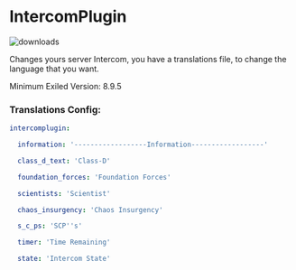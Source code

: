 # IntercomPlugin

![downloads](https://img.shields.io/github/downloads/arannnn7808/IntercomPlugin/total)

Changes yours server Intercom, you have a translations file, to change the language that you want.

Minimum Exiled Version: 8.9.5

### Translations Config:

```yaml
intercomplugin:

  information: '------------------Information------------------'

  class_d_text: 'Class-D'

  foundation_forces: 'Foundation Forces'

  scientists: 'Scientist'

  chaos_insurgency: 'Chaos Insurgency'

  s_c_ps: 'SCP''s'

  timer: 'Time Remaining'

  state: 'Intercom State'
```
